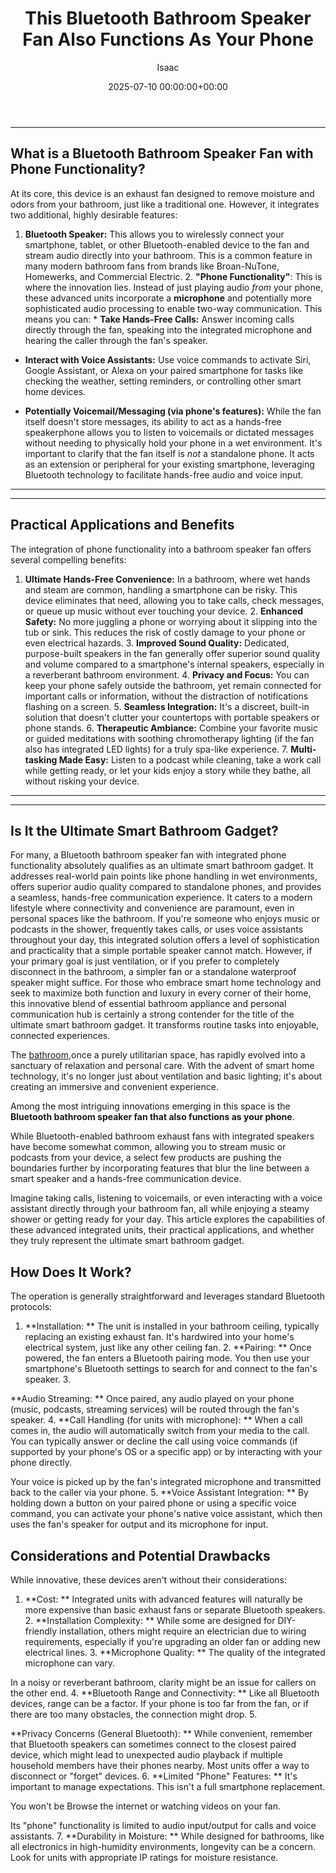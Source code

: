 ﻿---
title: This Bluetooth Bathroom Speaker Fan Also Functions As Your Phone
description: The bathroom, once a purely utilitarian space, has rapidly evolved into a sanctuary of relaxation and personal care. With the advent of smart home technology,...
slug: /this-bluetooth-bathroom-speaker-fan-also-functions-as-your-phone/
date: 2025-07-10 00:00:00+00:00
lastmod: 2025-07-10 00:00:00+03:00
author: Isaac
categories:

- Guides

- Bathroom
tags:

- guides

- bluetooth

- bathroom
layout: post
---
---

## What is a Bluetooth Bathroom Speaker Fan with Phone Functionality?
At its core, this device is an exhaust fan designed to remove moisture and odors from your bathroom, just like a traditional one. However, it integrates two additional, highly desirable features:
1. **Bluetooth Speaker:** This allows you to wirelessly connect your smartphone, tablet, or other Bluetooth-enabled device to the fan and stream audio directly into your bathroom. This is a common feature in many modern bathroom fans from brands like Broan-NuTone, Homewerks, and Commercial Electric. 2. **"Phone Functionality"**: This is where the innovation lies.
Instead of just playing audio *from* your phone, these advanced units incorporate a **microphone** and potentially more sophisticated audio processing to enable two-way communication. This means you can: * **Take Hands-Free Calls:** Answer incoming calls directly through the fan, speaking into the integrated microphone and hearing the caller through the fan's speaker.

* **Interact with Voice Assistants:** Use voice commands to activate Siri, Google Assistant, or Alexa on your paired smartphone for tasks like checking the weather, setting reminders, or controlling other smart home devices.

* **Potentially Voicemail/Messaging (via phone's features):** While the fan itself doesn't store messages, its ability to act as a hands-free speakerphone allows you to listen to voicemails or dictated messages without needing to physically hold your phone in a wet environment.
It's important to clarify that the fan itself is *not* a standalone phone. It acts as an extension or peripheral for your existing smartphone, leveraging Bluetooth technology to facilitate hands-free audio and voice input.
---
---

## Practical Applications and Benefits
The integration of phone functionality into a bathroom speaker fan offers several compelling benefits:
1. **Ultimate Hands-Free Convenience:** In a bathroom, where wet hands and steam are common, handling a smartphone can be risky. This device eliminates that need, allowing you to take calls, check messages, or queue up music without ever touching your device. 2. **Enhanced Safety:** No more juggling a phone or worrying about it slipping into the tub or sink. This reduces the risk of costly damage to your phone or even electrical hazards. 3.
**Improved Sound Quality:** Dedicated, purpose-built speakers in the fan generally offer superior sound quality and volume compared to a smartphone's internal speakers, especially in a reverberant bathroom environment. 4. **Privacy and Focus:** You can keep your phone safely outside the bathroom, yet remain connected for important calls or information, without the distraction of notifications flashing on a screen. 5.
**Seamless Integration:** It's a discreet, built-in solution that doesn't clutter your countertops with portable speakers or phone stands. 6. **Therapeutic Ambiance:** Combine your favorite music or guided meditations with soothing chromotherapy lighting (if the fan also has integrated LED lights) for a truly spa-like experience. 7.
**Multi-tasking Made Easy:** Listen to a podcast while cleaning, take a work call while getting ready, or let your kids enjoy a story while they bathe, all without risking your device.
---
---

## Is It the Ultimate Smart Bathroom Gadget?
For many, a Bluetooth bathroom speaker fan with integrated phone functionality absolutely qualifies as an ultimate smart bathroom gadget. It addresses real-world pain points like phone handling in wet environments, offers superior audio quality compared to standalone phones, and provides a seamless, hands-free communication experience.
It caters to a modern lifestyle where connectivity and convenience are paramount, even in personal spaces like the bathroom. If you're someone who enjoys music or podcasts in the shower, frequently takes calls, or uses voice assistants throughout your day, this integrated solution offers a level of sophistication and practicality that a simple portable speaker cannot match.
However, if your primary goal is just ventilation, or if you prefer to completely disconnect in the bathroom, a simpler fan or a standalone waterproof speaker might suffice. For those who embrace smart home technology and seek to maximize both function and luxury in every corner of their home, this innovative blend of essential bathroom appliance and personal communication hub is certainly a strong contender for the title of the ultimate smart bathroom gadget.
It transforms routine tasks into enjoyable, connected experiences.

The [bathroom](https://pestpolicy.com/a-tour-of-chelseas-hall-bathroom-renovation/),once a purely utilitarian space, has rapidly evolved into a sanctuary of relaxation and personal care. With the advent of smart home technology, it's no longer just about ventilation and basic lighting; it's about creating an immersive and convenient experience.

Among the most intriguing innovations emerging in this space is the **Bluetooth bathroom speaker fan that also functions as your phone**.

While Bluetooth-enabled bathroom exhaust fans with integrated speakers have become somewhat common, allowing you to stream music or podcasts from your device, a select few products are pushing the boundaries further by incorporating features that blur the line between a smart speaker and a hands-free communication device.

Imagine taking calls, listening to voicemails, or even interacting with a voice assistant directly through your bathroom fan, all while enjoying a steamy shower or getting ready for your day. This article explores the capabilities of these advanced integrated units, their practical applications, and whether they truly represent the ultimate smart bathroom gadget.

##  How Does It Work?

The operation is generally straightforward and leverages standard Bluetooth protocols:

1. **Installation: ** The unit is installed in your bathroom ceiling, typically replacing an existing exhaust fan. It's hardwired into your home's electrical system, just like any other ceiling fan. 2. **Pairing: ** Once powered, the fan enters a Bluetooth pairing mode. You then use your smartphone's Bluetooth settings to search for and connect to the fan's speaker. 3.

**Audio Streaming: ** Once paired, any audio played on your phone (music, podcasts, streaming services) will be routed through the fan's speaker. 4. **Call Handling (for units with microphone): ** When a call comes in, the audio will automatically switch from your media to the call. You can typically answer or decline the call using voice commands (if supported by your phone's OS or a specific app) or by interacting with your phone directly.

Your voice is picked up by the fan's integrated microphone and transmitted back to the caller via your phone. 5. **Voice Assistant Integration: ** By holding down a button on your paired phone or using a specific voice command, you can activate your phone's native voice assistant, which then uses the fan's speaker for output and its microphone for input.

##  Considerations and Potential Drawbacks

While innovative, these devices aren't without their considerations:

1. **Cost: ** Integrated units with advanced features will naturally be more expensive than basic exhaust fans or separate Bluetooth speakers. 2. **Installation Complexity: ** While some are designed for DIY-friendly installation, others might require an electrician due to wiring requirements, especially if you're upgrading an older fan or adding new electrical lines. 3. **Microphone Quality: ** The quality of the integrated microphone can vary.

In a noisy or reverberant bathroom, clarity might be an issue for callers on the other end. 4. **Bluetooth Range and Connectivity: ** Like all Bluetooth devices, range can be a factor. If your phone is too far from the fan, or if there are too many obstacles, the connection might drop. 5.

**Privacy Concerns (General Bluetooth): ** While convenient, remember that Bluetooth speakers can sometimes connect to the closest paired device, which might lead to unexpected audio playback if multiple household members have their phones nearby. Most units offer a way to disconnect or "forget" devices. 6. **Limited "Phone" Features: ** It's important to manage expectations. This isn't a full smartphone replacement.

You won't be Browse the internet or watching videos on your fan.

Its "phone" functionality is limited to audio input/output for calls and voice assistants. 7. **Durability in Moisture: ** While designed for bathrooms, like all electronics in high-humidity environments, longevity can be a concern. Look for units with appropriate IP ratings for moisture resistance.
